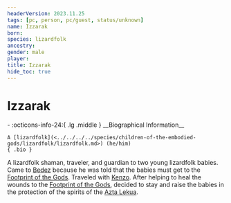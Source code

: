 ```yaml
---
headerVersion: 2023.11.25
tags: [pc, person, pc/guest, status/unknown]
name: Izzarak
born:
species: lizardfolk
ancestry:
gender: male
player:
title: Izzarak
hide_toc: true
---
```


# Izzarak
<div class="grid cards ext-narrow-margin ext-one-column" markdown>
- :octicons-info-24:{ .lg .middle } __Biographical Information__

    A [lizardfolk](<../../../../species/children-of-the-embodied-gods/lizardfolk/lizardfolk.md>) (he/him)  
    { .bio }

</div>


A lizardfolk shaman, traveler, and guardian to two young lizardfolk babies. Came to [Bedez](<../../../../gazetteer/far-south/bedez.md>) because he was told that the babies must get to the [Footprint of the Gods](<../../../../gazetteer/far-south/azta-lekua.md>). Traveled with [Kenzo](<../kenzo.md>). After helping to heal the wounds to the [Footprint of the Gods](<../../../../gazetteer/far-south/azta-lekua.md>), decided to stay and raise the babies in the protection of the spirits of the [Azta Lekua](<../../../../gazetteer/far-south/azta-lekua.md>). 